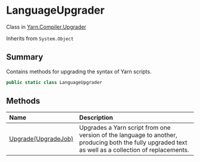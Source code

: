 # LanguageUpgrader

Class in [Yarn.Compiler.Upgrader](/docs/api/csharp/yarn.compiler.upgrader.md)

Inherits from `System.Object`

## Summary


Contains methods for upgrading the syntax of Yarn scripts.


```csharp
public static class LanguageUpgrader
```

## Methods

|Name|Description|
|:---|:---|
|[Upgrade(UpgradeJob)](/docs/api/csharp/yarn.compiler.upgrader.languageupgrader.upgrade.md)|Upgrades a Yarn script from one version of the language to another, producing both the fully upgraded text as well as a collection of replacements.|

